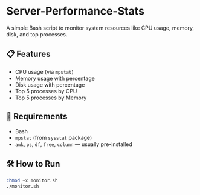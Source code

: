 # Server-Performance-Stats
A simple Bash script to monitor system resources like CPU usage, memory, disk, and top processes.

## 📋 Features

- CPU usage (via `mpstat`)
- Memory usage with percentage
- Disk usage with percentage
- Top 5 processes by CPU
- Top 5 processes by Memory

## 🚀 Requirements

- Bash
- `mpstat` (from `sysstat` package)
- `awk`, `ps`, `df`, `free`, `column` — usually pre-installed

## 🛠️ How to Run

```bash
chmod +x monitor.sh
./monitor.sh


